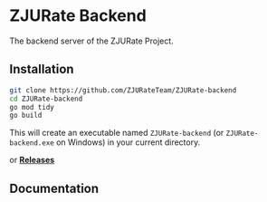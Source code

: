 # ZJURate Backend

The backend server of the ZJURate Project.

## Installation

```bash
git clone https://github.com/ZJURateTeam/ZJURate-backend
cd ZJURate-backend
go mod tidy
go build
```

This will create an executable named `ZJURate-backend` (or `ZJURate-backend.exe` on Windows) in your current directory.

or **[Releases](https://github.com/ZJURateTeam/ZJURate-backend/releases)**

## Documentation
